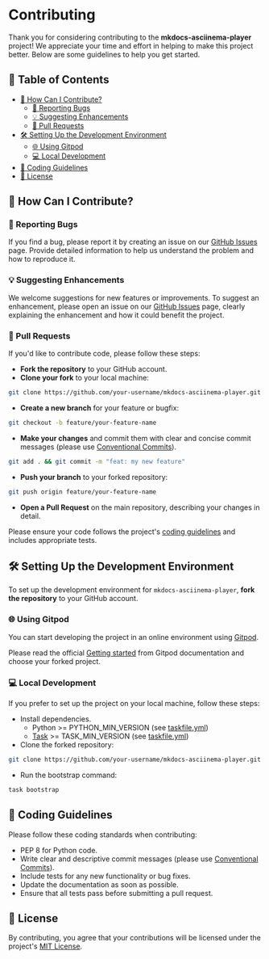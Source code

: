 # Contributing

Thank you for considering contributing to the **mkdocs-asciinema-player** project! We appreciate your time and effort in helping to make this project better. Below are some guidelines to help you get started.

## 📜 Table of Contents

- [🚀 How Can I Contribute?](#how-can-i-contribute)
    - [🐛 Reporting Bugs](#reporting-bugs)
    - [💡 Suggesting Enhancements](#suggesting-enhancements)
    - [🔄 Pull Requests](#pull-requests)
- [🛠️ Setting Up the Development Environment](#setting-up-the-development-environment)
    - [🌐 Using Gitpod](#using-gitpod)
    - [💻 Local Development](#local-development)
- [📝 Coding Guidelines](#coding-guidelines)
- [📄 License](#license)

## 🚀 How Can I Contribute?

### 🐛 Reporting Bugs

If you find a bug, please report it by creating an issue on our [GitHub Issues](https://github.com/pa-decarvalho/mkdocs-asciinema-player/issues) page. Provide detailed information to help us understand the problem and how to reproduce it.

### 💡 Suggesting Enhancements

We welcome suggestions for new features or improvements. To suggest an enhancement, please open an issue on our [GitHub Issues](https://github.com/pa-decarvalho/mkdocs-asciinema-player/issues) page, clearly explaining the enhancement and how it could benefit the project.

### 🔄 Pull Requests

If you'd like to contribute code, please follow these steps:

- **Fork the repository** to your GitHub account.
- **Clone your fork** to your local machine:
```sh
git clone https://github.com/your-username/mkdocs-asciinema-player.git
```
- **Create a new branch** for your feature or bugfix:
```sh
git checkout -b feature/your-feature-name
```
- **Make your changes** and commit them with clear and concise commit messages (please use [Conventional Commits](https://www.conventionalcommits.org/en/v1.0.0/)).
```sh
git add . && git commit -m "feat: my new feature"
```
- **Push your branch** to your forked repository:
```sh
git push origin feature/your-feature-name
```
- **Open a Pull Request** on the main repository, describing your changes in detail.

Please ensure your code follows the project's [coding guidelines](#coding-guidelines) and includes appropriate tests.

## 🛠️ Setting Up the Development Environment

To set up the development environment for `mkdocs-asciinema-player`, **fork the repository** to your GitHub account.

### 🌐 Using Gitpod

You can start developing the project in an online environment using [Gitpod](https://gitpod.io).

Please read the official [Getting started](https://www.gitpod.io/docs/introduction/getting-started) from Gitpod documentation and choose your forked project.

### 💻 Local Development

If you prefer to set up the project on your local machine, follow these steps:

- Install dependencies.
    - Python >= PYTHON_MIN_VERSION (see [taskfile.yml](https://github.com/pa-decarvalho/mkdocs-asciinema-player/blob/main/taskfile.yml#L8))
    - [Task](https://taskfile.dev/) >= TASK_MIN_VERSION (see [taskfile.yml](https://github.com/pa-decarvalho/mkdocs-asciinema-player/blob/main/taskfile.yml#L9))
- Clone the forked repository:
```sh
git clone https://github.com/your-username/mkdocs-asciinema-player.git
```
- Run the bootstrap command:
```sh
task bootstrap
```

## 📝 Coding Guidelines

Please follow these coding standards when contributing:

- PEP 8 for Python code.
- Write clear and descriptive commit messages (please use [Conventional Commits](https://www.conventionalcommits.org/en/v1.0.0/)).
- Include tests for any new functionality or bug fixes.
- Update the documentation as soon as possible.
- Ensure that all tests pass before submitting a pull request.

## 📄 License

By contributing, you agree that your contributions will be licensed under the project's [MIT License](https://github.com/pa-decarvalho/mkdocs-asciinema-player/blob/main/LICENSE).
